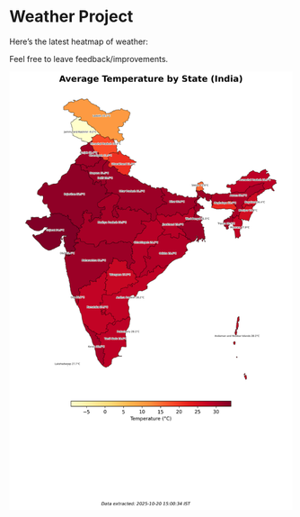 # Weather Project

Here’s the latest heatmap of weather:

Feel free to leave feedback/improvements.

![India Heatmap](docs/assets/india_heatmap.png?v=F6013C)
